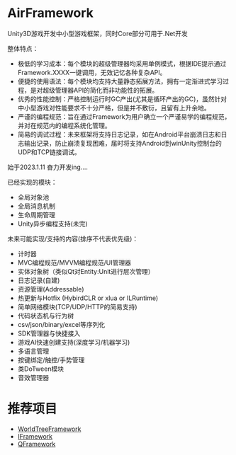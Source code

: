 # AirFramework
Unity3D游戏开发中小型游戏框架，同时Core部分可用于.Net开发

整体特点：
- 极低的学习成本：每个模块的超级管理器均采用单例模式，根据IDE提示通过Framework.XXXX一键调用，无效记忆各种复杂API。
- 便捷的使用语法：每个模块均支持大量静态拓展方法，拥有一定渐进式学习过程，是对超级管理器API的简化而非功能性的拓展。
- 优秀的性能控制：严格控制运行时GC产出(尤其是循环产出的GC)，虽然针对中小型游戏对性能要求不十分严格，但是并不敷衍，且留有上升余地。
- 严谨的编程规范：旨在通过Framework为用户确立一个严谨易学的编程规范，并对在规范内的编程系统化管理。
- 简易的调试过程：未来框架将支持日志记录，如在Android平台崩溃日志和日志输出记录，防止崩溃复现困难，届时将支持Android到winUnity控制台的UDP和TCP链接调试。

始于2023.1.11  奋力开发ing....

已经实现的模块：
- 全局对象池
- 全局消息机制 
- 生命周期管理
- Unity异步编程支持(未完)

未来可能实现/支持的内容(排序不代表优先级)：

- 计时器
- MVC编程规范/MVVM编程规范/UI管理器
- 实体对象树（类似Qt对Entity:Unit进行层次管理）
- 日志记录(自建)
- 资源管理(Addressable)
- 热更新与Hotfix (HybirdCLR or xlua or ILRuntime)
- 简单网络模块(TCP/UDP/HTTP的简易支持)
- 代码状态机与行为树
- csv/json/binary/excel等序列化
- SDK管理器与快捷接入
- 游戏AI快速创建支持(深度学习/机器学习)
- 多语言管理
- 按键绑定/触控/手势管理
- 类DoTween模块
- 音效管理器

# 推荐项目
- [WorldTreeFramework](https://github.com/SDHK/WorldTreeFramework)
- [IFramework](https://github.com/OnClick9927/IFramework)
- [QFramework](https://github.com/liangxiegame/QFramework)

